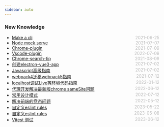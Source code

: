 ```yaml
---
sidebar: auto
---
```


### New Knowledge
* [Make a cli](./make-self-cli)  <span style="color:#bbb; float:right">2021-06-25</span>
* [Node mock serve](./node-mock-serve)  <span style="color:#bbb; float:right">2021-07-07</span>
* [Chrome-plugin](./chrome-plugin)  <span style="color:#bbb; float:right">2021-07-09</span>
* [Vscode-plugin](./vscode-plugin)  <span style="color:#bbb; float:right">2022-07-09</span>
* [Chrome-search-tip](./chrome-search)  <span style="color:#bbb; float:right">2021-08-09</span>
* [创建electron-vue3-app](./electron-vue)  <span style="color:#bbb; float:right">2021-07-02</span>
* [Javascript高级指南](./javascript-tools)  <span style="color:#bbb; float:right">2021-07-02</span>
* [webpack4迁移webpack5指南](./webpack-four-to-five)  <span style="color:#bbb; float:right">2021-07-12</span>
* [localhost调试Live等环境代码指南](./live-code-debug)  <span style="color:#bbb; float:right">2022-01-12</span>
* [代理开发解决最新版chrome sameSite问题](./use-test-dev-for-chrome)  <span style="color:#bbb; float:right">2022-06-12</span>
* [常用设计模式](./design-mode)  <span style="color:#bbb; float:right">2022-07-12</span>
* [解决前端的竞态问题](./solve-fe-complete-question)  <span style="color:#bbb; float:right">2022-05-12</span>
* [自定义eslint rules](./eslint-custom-rules)  <span style="color:#bbb; float:right">2023-05-22</span>
* [自定义eslint rules](./eslint-custom-rules)  <span style="color:#bbb; float:right">2023-05-08</span>
* [Vitest 测试](https://zhuanlan.zhihu.com/p/638154319) <span style="color:#bbb; float:right">2023-06-12</span>
